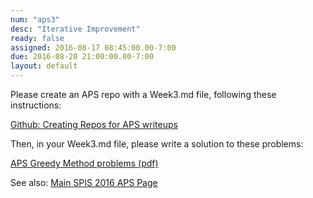 ```yaml
---
num: "aps3"
desc: "Iterative Improvement"
ready: false
assigned: 2016-08-17 08:45:00.00-7:00
due: 2016-08-20 21:00:00.00-7:00
layout: default
---
```


Please create an APS repo with a Week3.md file, following these instructions:

[Github: Creating Repos for APS writeups](/topics/github_aps_writeups/)

Then, in your Week3.md file, please write a solution to these problems:

[APS Greedy Method problems (pdf)](aps_ii_problems.pdf)

See also: [Main SPIS 2016 APS Page](https://sites.google.com/a/eng.ucsd.edu/spis/home/AcademicProgram/2016_aps)
